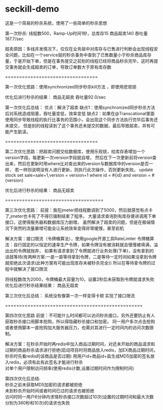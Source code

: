 # seckill-demo
这是一个简易的秒杀系统，使用了一些简单的秒杀思想

第一次秒杀:
线程数500，Ramp-Up时间1秒，总库存15
商品超卖140
吞吐量187.7/sec

超卖原因：多线并发情况下，仅仅在业务层中对库存与已售进行判断会出现线程安全问题，比如在一个service层的秒杀事务中查到了已售数量小于秒杀商品库存量，于是开始下单，但是在事务提交之前别的线程已经将商品秒杀完毕，这时再提交事务就会生成超卖的订单，导致订单数大于原有库存数


=================================


第一次优化思路：使用synchronized同步秒杀kill方法
，即使用悲观锁

优化后进行秒杀的结果：
商品无超卖
吞吐量92.0/sec

第一次优化后总结：
优点：解决了超卖
缺点1：使用synchronized同步秒杀方法后对系统造成阻塞，吞吐量变低，效率变低
缺点2：如果在@Transcational里面使用同步导致线程的执行比事务的范围小，会出现这个同步方法执行完毕后事务还未提交，
但是别的线程读到了这个事务还未提交的数据，最后导致超卖，并有可能产生脏读。



=================================



第二次优化思路：把超卖问题交给数据库，使用乐观锁，给库存表增加一个version字段，每更新一次version字段就自增，
然后在下一次更新前将version查出来，然后在更新时用where比对查出来的version与数据库中的version是否一样，
若一样则说明没有人进行更新，则执行此次操作，否则更新失败。
 update stock set sale=sale+1,version = version+1 where id = #{id} and version = #{version}

优化后进行秒杀的结果：
商品无超卖



===================================




第三次优化思路：
前提：我在jmeter把线程数调到了5000，然后就感觉有点卡了,jmeter也卡死了不得已强制结束了程序。
大量请求查询到有库存便进调用下单接口，这使得服务器和数据库压力剧增。
虽然解决了超卖的问题，但是在极端情况下突然的流量暴增可能会让系统效率变得非常缓慢，甚至宕机

解决方案：接口限流（令牌桶算法），使用google开源工具RateLimter
令牌桶算法：自行固定的以恒定的速率生产令牌，如果令牌没有被消耗就会慢慢被填满，溢出出的令牌就抛弃，
如果有请求拿到了令牌就进行业务处理(下单)，没有拿到的话就等待(有两种方案:一是一直等待拿到令牌，二是等待一定时间如果没拿到令牌就拒绝此次请求(此种方案有可能出现库存未被秒杀完全))
所以在等待拿令牌的过程中就解决了接口限流

将线程数改为2000，令牌桶最大容量为10，设置2秒后未获取到令牌就请求失败
优化后进行秒杀结果结果：
商品无超卖

第三次优化后总结：
系统没有像第一次一样变得卡顿
实现了接口限流


=================================================




第四次优化思路
前提：不可能什么时间都可以访问秒杀接口，另外还要防止有人获取秒杀接口用脚本抢购，所以得隐藏秒杀接口和加密。
同一用户多次点击抢购或者使用脚本一直抢购加大服务器压力，也需对其进行一定时间内的访问次数限制。

解决方案：在秒杀开始时再redis中加入商品过期时间，对还未开始的商品请求和过期的商品秒杀请求进行拒绝(启动项目时将商品放入redis，加EX商品过期时间，秒杀时先看redis的该商品是否过期)
用用户id+商品id+盐生成MD5加密的签名放入redis，必须有此有此签名才能进行秒杀                                                                                     
对单个用户限制访问频率(使用redis计数,设置过期时间作为限制时间)

第四次优化后总结:                                                          
秒杀之前未获取MD5加密的请求都被拒绝                                                                                                                        
未到秒杀开始时间或者时间已过的请求也被拒绝                                                                                                  
访问时同一用户6分钟内求情秒杀接口次数超过10次(设置的过期时间和最大次数分别为360秒和10次)的请求也失败                                                                       
